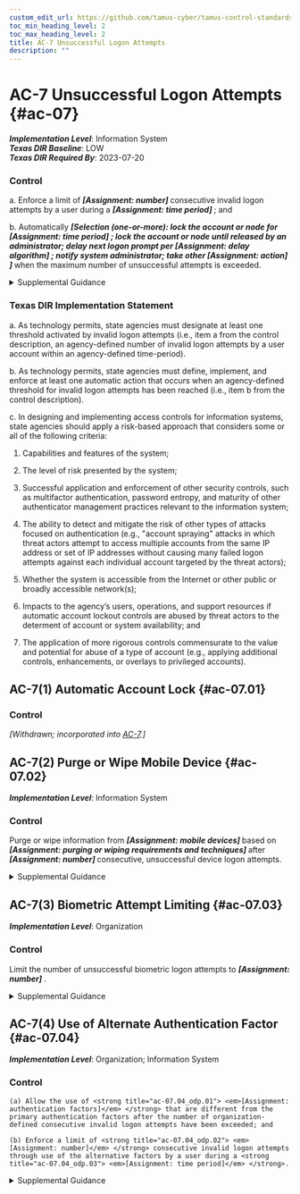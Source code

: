 ```yaml
---
custom_edit_url: https://github.com/tamus-cyber/tamus-control-standards/tree/main/content/tamus.edu/TAMUS_profile.yaml
toc_min_heading_level: 2
toc_max_heading_level: 2
title: AC-7 Unsuccessful Logon Attempts
description: ""
---
```


# AC-7 Unsuccessful Logon Attempts {#ac-07}

_**Implementation Level**_: Information System\
_**Texas DIR Baseline**_: LOW\
_**Texas DIR Required By**_: 2023-07-20

### Control



a. Enforce a limit of <strong title="ac-07_odp.01"> <em>[Assignment: number]</em> </strong> consecutive invalid logon attempts by a user during a <strong title="ac-07_odp.02"> <em>[Assignment: time period]</em> </strong> ; and

b. Automatically <strong title="ac-07_odp.03"> <em>[Selection (one-or-more): lock the account or node for <strong title="ac-07_odp.04"> <em>[Assignment: time period]</em> </strong>; lock the account or node until released by an administrator; delay next logon prompt per <strong title="ac-07_odp.05"> <em>[Assignment: delay algorithm]</em> </strong>; notify system administrator; take other <strong title="ac-07_odp.06"> <em>[Assignment: action]</em> </strong>]</em> </strong> when the maximum number of unsuccessful attempts is exceeded.


<details><summary>Supplemental Guidance</summary>The need to limit unsuccessful logon attempts and take subsequent action when the maximum number of attempts is exceeded applies regardless of whether the logon occurs via a local or network connection. Due to the potential for denial of service, automatic lockouts initiated by systems are usually temporary and automatically release after a predetermined, organization-defined time period. If a delay algorithm is selected, organizations may employ different algorithms for different components of the system based on the capabilities of those components. Responses to unsuccessful logon attempts may be implemented at the operating system and the application levels. Organization-defined actions that may be taken when the number of allowed consecutive invalid logon attempts is exceeded include prompting the user to answer a secret question in addition to the username and password, invoking a lockdown mode with limited user capabilities (instead of full lockout), allowing users to only logon from specified Internet Protocol (IP) addresses, requiring a CAPTCHA to prevent automated attacks, or applying user profiles such as location, time of day, IP address, device, or Media Access Control (MAC) address. If automatic system lockout or execution of a delay algorithm is not implemented in support of the availability objective, organizations consider a combination of other actions to help prevent brute force attacks. In addition to the above, organizations can prompt users to respond to a secret question before the number of allowed unsuccessful logon attempts is exceeded. Automatically unlocking an account after a specified period of time is generally not permitted. However, exceptions may be required based on operational mission or need.</details>

### Texas DIR Implementation Statement



a. As technology permits, state agencies must designate at least one threshold activated by invalid logon attempts (i.e., item a from the control description, an agency-defined number of invalid logon attempts by a user account within an agency-defined time-period).

b. As technology permits, state agencies must define, implement, and enforce at least one automatic action that occurs when an agency-defined threshold for invalid logon attempts has been reached (i.e., item b from the control description).

c. In designing and implementing access controls for information systems, state agencies should apply a risk-based approach that considers some or all of the following criteria:

1. Capabilities and features of the system;

2. The level of risk presented by the system;

3. Successful application and enforcement of other security controls, such as multifactor authentication, password entropy, and maturity of other authenticator management practices relevant to the information system;

4. The ability to detect and mitigate the risk of other types of attacks focused on authentication (e.g., "account spraying" attacks in which threat actors attempt to access multiple accounts from the same IP address or set of IP addresses without causing many failed logon attempts against each individual account targeted by the threat actors);

5. Whether the system is accessible from the Internet or other public or broadly accessible network(s);

6. Impacts to the agency’s users, operations, and support resources if automatic account lockout controls are abused by threat actors to the determent of account or system availability; and

7. The application of more rigorous controls commensurate to the value and potential for abuse of a type of account (e.g., applying additional controls, enhancements, or overlays to privileged accounts).



## AC-7(1) Automatic Account Lock {#ac-07.01}

### Control

<em>[Withdrawn; incorporated into [AC-7](/catalog/ac/ac-07).]</em>



## AC-7(2) Purge or Wipe Mobile Device {#ac-07.02}

_**Implementation Level**_: Information System

### Control

Purge or wipe information from <strong title="ac-07.02_odp.01"> <em>[Assignment: mobile devices]</em> </strong> based on <strong title="ac-07.02_odp.02"> <em>[Assignment: purging or wiping requirements and techniques]</em> </strong> after <strong title="ac-07.02_odp.03"> <em>[Assignment: number]</em> </strong> consecutive, unsuccessful device logon attempts.


<details><summary>Supplemental Guidance</summary>A mobile device is a computing device that has a small form factor such that it can be carried by a single individual; is designed to operate without a physical connection; possesses local, non-removable or removable data storage; and includes a self-contained power source. Purging or wiping the device applies only to mobile devices for which the organization-defined number of unsuccessful logons occurs. The logon is to the mobile device, not to any one account on the device. Successful logons to accounts on mobile devices reset the unsuccessful logon count to zero. Purging or wiping may be unnecessary if the information on the device is protected with sufficiently strong encryption mechanisms.</details>


## AC-7(3) Biometric Attempt Limiting {#ac-07.03}

_**Implementation Level**_: Organization

### Control

Limit the number of unsuccessful biometric logon attempts to <strong title="ac-07.03_odp"> <em>[Assignment: number]</em> </strong>.


<details><summary>Supplemental Guidance</summary>Biometrics are probabilistic in nature. The ability to successfully authenticate can be impacted by many factors, including matching performance and presentation attack detection mechanisms. Organizations select the appropriate number of attempts for users based on organizationally-defined factors.</details>


## AC-7(4) Use of Alternate Authentication Factor {#ac-07.04}

_**Implementation Level**_: Organization; Information System

### Control



    (a) Allow the use of <strong title="ac-07.04_odp.01"> <em>[Assignment: authentication factors]</em> </strong> that are different from the primary authentication factors after the number of organization-defined consecutive invalid logon attempts have been exceeded; and

    (b) Enforce a limit of <strong title="ac-07.04_odp.02"> <em>[Assignment: number]</em> </strong> consecutive invalid logon attempts through use of the alternative factors by a user during a <strong title="ac-07.04_odp.03"> <em>[Assignment: time period]</em> </strong>.


<details><summary>Supplemental Guidance</summary>The use of alternate authentication factors supports the objective of availability and allows a user who has inadvertently been locked out to use additional authentication factors to bypass the lockout.</details>
